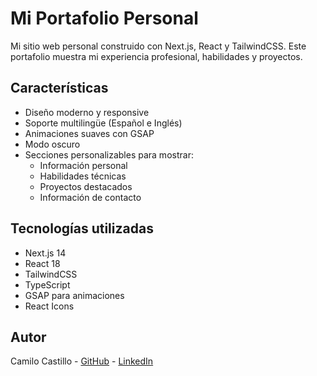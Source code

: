 # Mi Portafolio Personal

Mi sitio web personal construido con Next.js, React y TailwindCSS. Este portafolio muestra mi experiencia profesional, habilidades y proyectos.

## Características

- Diseño moderno y responsive
- Soporte multilingüe (Español e Inglés)
- Animaciones suaves con GSAP
- Modo oscuro
- Secciones personalizables para mostrar:
  - Información personal
  - Habilidades técnicas
  - Proyectos destacados
  - Información de contacto

## Tecnologías utilizadas

- Next.js 14
- React 18
- TailwindCSS
- TypeScript
- GSAP para animaciones
- React Icons

## Autor

Camilo Castillo - [GitHub](https://github.com/camilocas88) - [LinkedIn](https://www.linkedin.com/in/camilocastillodev/)
